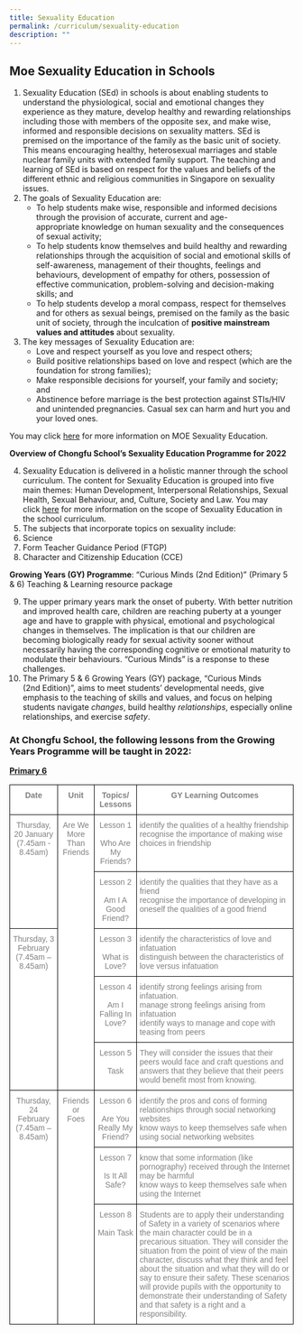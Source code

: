 ```yaml
---
title: Sexuality Education
permalink: /curriculum/sexuality-education
description: ""
---
```

## Moe Sexuality Education in Schools

1.  Sexuality Education (SEd) in schools is about enabling students to understand the physiological, social and emotional changes they experience as they mature, develop healthy and rewarding relationships including those with members of the opposite sex, and make wise, informed and responsible decisions on sexuality matters. SEd is premised on the importance of the family as the basic unit of society. This means encouraging healthy, heterosexual marriages and stable nuclear family units with extended family support. The teaching and learning of SEd is based on respect for the values and beliefs of the different ethnic and religious communities in Singapore on sexuality issues.
2.  The goals of Sexuality Education are:
    *   To help students make wise, responsible and informed decisions through the provision of accurate, current and age-appropriate knowledge on human sexuality and the consequences of sexual activity;
    *   To help students know themselves and build healthy and rewarding relationships through the acquisition of social and emotional skills of self-awareness, management of their thoughts, feelings and behaviours, development of empathy for others, possession of effective communication, problem-solving and decision-making skills; and
    *   To help students develop a moral compass, respect for themselves and for others as sexual beings, premised on the family as the basic unit of society, through the inculcation of **positive mainstream values and attitudes** about sexuality.
3.  The key messages of Sexuality Education are:
    *   Love and respect yourself as you love and respect others;
    *   Build positive relationships based on love and respect (which are the foundation for strong families);
    *   Make responsible decisions for yourself, your family and society; and
    *   Abstinence before marriage is the best protection against STIs/HIV and unintended pregnancies. Casual sex can harm and hurt you and your loved ones.

You may click [here](https://www.moe.gov.sg/education/programmes/social-emotional-learning/sexuality-education/) for more information on MOE Sexuality Education.

**Overview of Chongfu School’s Sexuality Education Programme for 2022**

4.  Sexuality Education is delivered in a holistic manner through the school curriculum. The content for Sexuality Education is grouped into five main themes: Human Development, Interpersonal Relationships, Sexual Health, Sexual Behaviour, and, Culture, Society and Law. You may click [here](https://www.moe.gov.sg/education/programmes/social-and-emotional-learning/sexuality-education/scope-and-teaching-approach-of-sexuality-education-in-schools) for more information on the scope of Sexuality Education in the school curriculum.
5.  The subjects that incorporate topics on sexuality include:
6.  Science
7.  Form Teacher Guidance Period (FTGP)
8.  Character and Citizenship Education (CCE)

**Growing Years (GY) Programme**: “Curious Minds (2nd Edition)” (Primary 5 & 6) Teaching & Learning resource package

9.  The upper primary years mark the onset of puberty. With better nutrition and improved health care, children are reaching puberty at a younger age and have to grapple with physical, emotional and psychological changes in themselves. The implication is that our children are becoming biologically ready for sexual activity sooner without necessarily having the corresponding cognitive or emotional maturity to modulate their behaviours. “Curious Minds” is a response to these challenges.
10.  The Primary 5 & 6 Growing Years (GY) package, “Curious Minds (2nd Edition)”, aims to meet students’ developmental needs, give emphasis to the teaching of skills and values, and focus on helping students navigate _changes_, build healthy _relationships_, especially online relationships, and exercise _safety_.

### At Chongfu School, the following lessons from the Growing Years Programme will be taught in 2022:

<strong><u>Primary 6</strong></u>

<style type="text/css">
.tg  {border-collapse:collapse;border-spacing:0;}
.tg td{border-color:black;border-style:solid;border-width:1px;font-family:Arial, sans-serif;font-size:14px;
  overflow:hidden;padding:10px 5px;word-break:normal;}
.tg th{border-color:black;border-style:solid;border-width:1px;font-family:Arial, sans-serif;font-size:14px;
  font-weight:normal;overflow:hidden;padding:10px 5px;word-break:normal;}
.tg .tg-ukh9{background-color:#FFF;color:#808080;font-weight:bold;text-align:center;vertical-align:top}
.tg .tg-e404{background-color:#FFF;color:#808080;text-align:center;vertical-align:top}
.tg .tg-lm9i{background-color:#FFF;color:#808080;text-align:left;vertical-align:top}
</style>
<table class="tg">
<thead>
  <tr>
    <th class="tg-ukh9"><span style="font-weight:bold">Date</span></th>
    <th class="tg-ukh9"><span style="font-weight:bold">Unit</span></th>
    <th class="tg-ukh9"><span style="font-weight:bold">Topics/ Lessons</span></th>
    <th class="tg-ukh9"><span style="font-weight:bold">GY Learning Outcomes</span></th>
  </tr>
</thead>
<tbody>
  <tr>
    <td class="tg-e404" rowspan="2">Thursday, 20 January (7.45am - 8.45am)</td>
    <td class="tg-e404" rowspan="5">Are We More Than Friends</td>
    <td class="tg-e404">Lesson 1<br><br>Who Are My Friends?</td>
    <td class="tg-lm9i">identify the qualities of a healthy friendship<br>recognise the importance of making wise choices in friendship</td>
  </tr>
  <tr>
    <td class="tg-e404">Lesson 2<br><br>Am I A Good Friend?</td>
    <td class="tg-lm9i">identify the qualities that they have as a friend<br>recognise  the  importance of  developing  in  oneself the qualities of a good friend</td>
  </tr>
  <tr>
    <td class="tg-e404" rowspan="3">Thursday, 3 February (7.45am – 8.45am)</td>
    <td class="tg-e404">Lesson 3<br><br>What is Love?</td>
    <td class="tg-lm9i">identify the characteristics of love and infatuation<br>distinguish between the characteristics of love versus infatuation</td>
  </tr>
  <tr>
    <td class="tg-e404">Lesson 4<br><br>Am I Falling In Love?</td>
    <td class="tg-lm9i">identify strong feelings arising from infatuation.<br>manage strong feelings arising from infatuation<br>identify  ways  to  manage  and cope with teasing from peers</td>
  </tr>
  <tr>
    <td class="tg-e404">Lesson 5<br><br>Task</td>
    <td class="tg-lm9i">They will consider the issues that their peers would face and craft questions and answers that they believe that their peers would benefit most from knowing.</td>
  </tr>
  <tr>
    <td class="tg-e404" rowspan="3">Thursday, 24 February<br>(7.45am – 8.45am)</td>
    <td class="tg-e404" rowspan="3">Friends<br>or<br>Foes</td>
    <td class="tg-e404">Lesson 6<br><br>Are You Really My Friend?</td>
    <td class="tg-lm9i">identify  the  pros  and  cons  of forming  relationships  through social networking websites<br>know ways to keep themselves safe  when  using  social networking websites</td>
  </tr>
  <tr>
    <td class="tg-e404">Lesson 7<br><br>Is It All Safe?</td>
    <td class="tg-lm9i">know that some information (like pornography) received through the Internet may be harmful<br>know ways to keep themselves safe when using the Internet</td>
  </tr>
  <tr>
    <td class="tg-e404">Lesson 8<br><br>Main Task</td>
    <td class="tg-lm9i">Students  are  to  apply  their understanding  of  Safety  in  a variety  of  scenarios  where  the main  character  could  be  in  a precarious  situation.  They  will consider  the  situation  from the  point  of  view  of  the  main character,  discuss what  they think and feel about the situation and  what  they  will  do  or  say to  ensure  their  safety.    These scenarios will provide pupils with the  opportunity  to  demonstrate their  understanding  of  Safety and  that  safety  is  a  right  and  a responsibility.</td>
  </tr>
</tbody>
</table>

